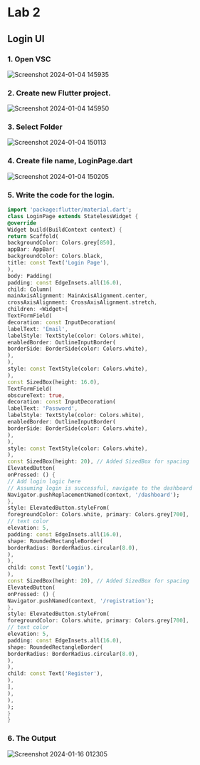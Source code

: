 # Lab 2

## Login UI

### 1. Open VSC

![Screenshot 2024-01-04 145935](https://github.com/addff/2310-ICT602/assets/128471264/b53a4700-1955-4887-bd9b-8317c8426fae)

### 2. Create new Flutter project.

![Screenshot 2024-01-04 145950](https://github.com/addff/2310-ICT602/assets/128471264/2557ca73-24fe-412b-81da-3e933f7072c9)

### 3. Select Folder

![Screenshot 2024-01-04 150113](https://github.com/addff/2310-ICT602/assets/128471264/56b4a4bf-13c9-4553-9b73-05864188bca4)

### 4. Create file name, LoginPage.dart

![Screenshot 2024-01-04 150205](https://github.com/addff/2310-ICT602/assets/128471264/a8b09a02-f30d-441b-b25b-8cbe136c2fb2)

### 5. Write the code for the login.

```dart
import 'package:flutter/material.dart';
class LoginPage extends StatelessWidget {
@override
Widget build(BuildContext context) {
return Scaffold(
backgroundColor: Colors.grey[850],
appBar: AppBar(
backgroundColor: Colors.black,
title: const Text('Login Page'),
),
body: Padding(
padding: const EdgeInsets.all(16.0),
child: Column(
mainAxisAlignment: MainAxisAlignment.center,
crossAxisAlignment: CrossAxisAlignment.stretch,
children: <Widget>[
TextFormField(
decoration: const InputDecoration(
labelText: 'Email',
labelStyle: TextStyle(color: Colors.white),
enabledBorder: OutlineInputBorder(
borderSide: BorderSide(color: Colors.white),
),
),
style: const TextStyle(color: Colors.white),
),
const SizedBox(height: 16.0),
TextFormField(
obscureText: true,
decoration: const InputDecoration(
labelText: 'Password',
labelStyle: TextStyle(color: Colors.white),
enabledBorder: OutlineInputBorder(
borderSide: BorderSide(color: Colors.white),
),
),
style: const TextStyle(color: Colors.white),
),
const SizedBox(height: 20), // Added SizedBox for spacing
ElevatedButton(
onPressed: () {
// Add login logic here
// Assuming login is successful, navigate to the dashboard
Navigator.pushReplacementNamed(context, '/dashboard');
},
style: ElevatedButton.styleFrom(
foregroundColor: Colors.white, primary: Colors.grey[700],
// text color
elevation: 5,
padding: const EdgeInsets.all(16.0),
shape: RoundedRectangleBorder(
borderRadius: BorderRadius.circular(8.0),
),
),
child: const Text('Login'),
),
const SizedBox(height: 20), // Added SizedBox for spacing
ElevatedButton(
onPressed: () {
Navigator.pushNamed(context, '/registration');
},
style: ElevatedButton.styleFrom(
foregroundColor: Colors.white, primary: Colors.grey[700],
// text color
elevation: 5,
padding: const EdgeInsets.all(16.0),
shape: RoundedRectangleBorder(
borderRadius: BorderRadius.circular(8.0),
),
),
child: const Text('Register'),
),
],
),
),
);
}
}
```

### 6. The Output

![Screenshot 2024-01-16 012305](https://github.com/addff/2310-ICT602/assets/128471264/2e52b774-1718-49a1-8aeb-44defffb7bdb)

